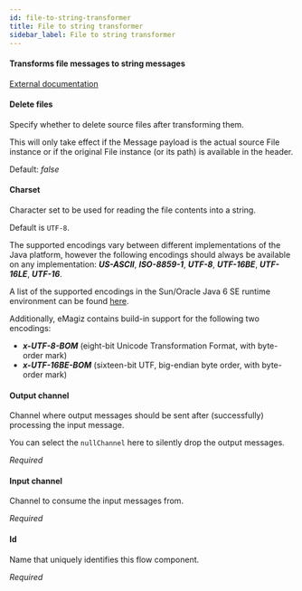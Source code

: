 ```yaml
---
id: file-to-string-transformer
title: File to string transformer
sidebar_label: File to string transformer
---
```

#### Transforms file messages to string messages
<a href="https://docs.spring.io/spring-integration/docs/4.3.x/reference/html/files.html#file-transforming" target="_blank">External documentation</a>


#### Delete files
Specify whether to delete source files after transforming them.

This will only take effect if the Message payload is the actual source File instance
 or if the original File instance (or its path) is available in the header.

Default: <i> false </i>

#### Charset
Character set to be used for reading the file contents into a string.

Default is <code>UTF-8</code>.

The supported encodings vary between different implementations of the Java platform, however the following encodings should always be available on any implementation: <b><i>US-ASCII</i></b>, <b><i>ISO-8859-1</i></b>, <b><i>UTF-8</i></b>, <b><i>UTF-16BE</i></b>, <b><i>UTF-16LE</i></b>, <b><i>UTF-16</i></b>.

A list of the supported encodings in the Sun/Oracle Java 6 SE runtime environment can be found <a href="http://docs.oracle.com/javase/6/docs/technotes/guides/intl/encoding.doc.html">here</a>.

Additionally, eMagiz contains build-in support for the following two encodings:
 - <b><i>x-UTF-8-BOM</i></b> (eight-bit Unicode Transformation Format, with byte-order mark)
 - <b><i>x-UTF-16BE-BOM</i></b> (sixteen-bit UTF, big-endian byte order, with byte-order mark)

#### Output channel
Channel where output messages should be sent after (successfully) processing the input message.

You can select the <code>nullChannel</code> here to silently drop the output messages.

<i>Required</i>

#### Input channel
Channel to consume the input messages from.

<i>Required</i>

#### Id
Name that uniquely identifies this flow component.

<i>Required</i>


